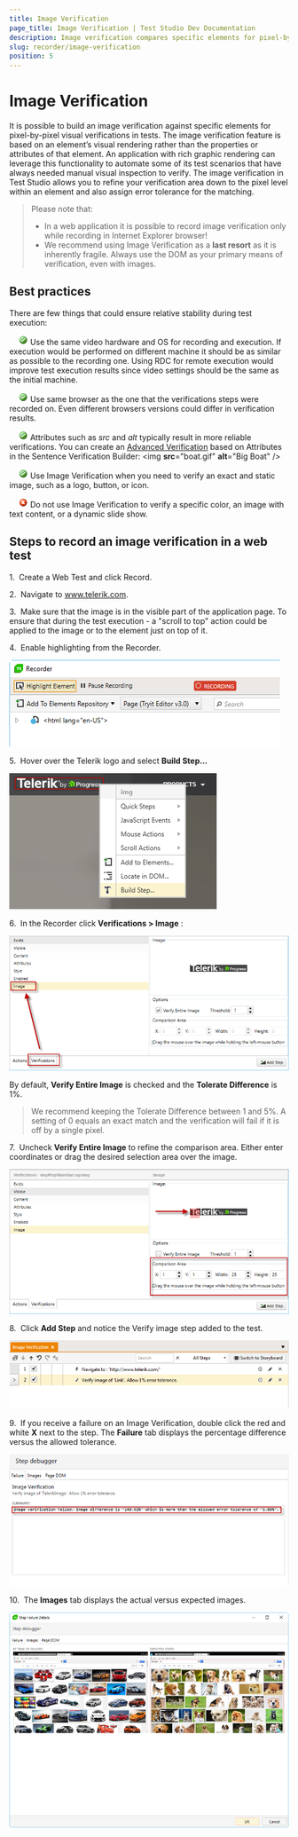 ```yaml
---
title: Image Verification
page_title: Image Verification | Test Studio Dev Documentation
description: Image verification compares specific elements for pixel-by-pixel visual verifications in Test Studio Dev tests.
slug: recorder/image-verification
position: 5
---
```

# Image Verification

It is possible to build an image verification against specific elements for pixel-by-pixel visual verifications in tests. The image verification feature is based on an element’s visual rendering rather than the properties or attributes of that element. An application with rich graphic rendering can leverage this functionality to automate some of its test scenarios that have always needed manual visual inspection to verify. The image verification in Test Studio allows you to refine your verification area down to the pixel level within an element and also assign error tolerance for the matching.

> Please note that:
> - In a web application it is possible to record image verification only while recording in Internet Explorer browser!
> - We recommend using Image Verification as a **last resort** as it is inherently fragile. Always use the DOM as your primary means of verification, even with images.

## Best practices

There are few things that could ensure relative stability during test execution:

&nbsp; &nbsp; ![Green](images/green-circle.png) Use the same video hardware and OS for recording and execution. If execution would be performed on different machine it should be as similar as possible to the recording one. Using RDC for remote execution would improve test execution results since video settings should be the same as the initial machine.

&nbsp; &nbsp; ![Green](images/green-circle.png) Use same browser as the one that the verifications steps were recorded on. Even different browsers versions could differ in verification results.

&nbsp; &nbsp; ![Green](images/green-circle.png) Attributes such as *src* and *alt* typically result in more reliable verifications. You can create an <a href="/features/recorder/verifications/advanced-verification" target="_blank">Advanced Verification</a> based on Attributes in the Sentence Verification Builder: \<img **src**="boat.gif" **alt**="Big Boat" />

&nbsp; &nbsp; ![Green](images/green-circle.png) Use Image Verification when you need to verify an exact and static image, such as a logo, button, or icon.

&nbsp; &nbsp; ![Red](images/red-circle.png) Do not use Image Verification to verify a specific color, an image with text content, or a dynamic slide show.

## Steps to record an image verification in a web test

1.&nbsp; Create a Web Test and click Record.

2.&nbsp; Navigate to www.telerik.com.

3.&nbsp; Make sure that the image is in the visible part of the application page. To ensure that during the test execution - a "scroll to top" action could be applied to the image or to the element just on top of it.

4.&nbsp; Enable highlighting from the Recorder.

![Enable Highlighting](images/image-enable-highlighting.png)

5.&nbsp; Hover over the Telerik logo and select **Build Step...**

![Build Step](images/image-build-step.png)

6.&nbsp; In the Recorder click **Verifications > Image** :

![Image](images/image-verification.png)

By default, **Verify Entire Image** is checked and the **Tolerate Difference** is 1%.

> We recommend keeping the Tolerate Difference between 1 and 5%. A setting of 0 equals an exact match and the verification will fail if it is off by a single pixel.

7.&nbsp; Uncheck **Verify Entire Image** to refine the comparison area. Either enter coordinates or drag the desired selection area over the image.

![Refine](images/refine-image-area.png)

8.&nbsp; Click **Add Step** and notice the Verify image step added to the test.

![Step Added](images/image-verification-step.png)

9.&nbsp; If you receive a failure on an Image Verification, double click the red and white **X** next to the step. The **Failure** tab displays the percentage difference versus the allowed tolerance.

![Debugger](images/step-failure-details.png)

10.&nbsp; The **Images** tab displays the actual versus expected images.

![Failure Details](images/actual-vs-expected.png)